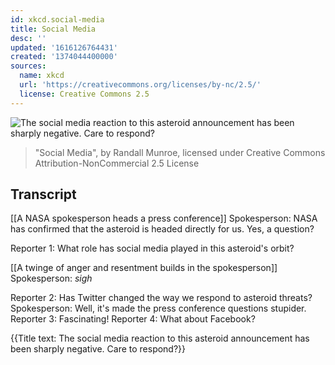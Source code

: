 ```yaml
---
id: xkcd.social-media
title: Social Media
desc: ''
updated: '1616126764431'
created: '1374044400000'
sources:
  name: xkcd
  url: 'https://creativecommons.org/licenses/by-nc/2.5/'
  license: Creative Commons 2.5
---
```

![The social media reaction to this asteroid announcement has been sharply negative. Care to respond?](https://imgs.xkcd.com/comics/social_media.png)
> "Social Media", by Randall Munroe, licensed under Creative Commons Attribution-NonCommercial 2.5 License

## Transcript
[[A NASA spokesperson heads a press conference]]
Spokesperson: NASA has confirmed that the asteroid is headed directly for us.  Yes, a question?

Reporter 1: What role has social media played in this asteroid's orbit?

[[A twinge of anger and resentment builds in the spokesperson]]
Spokesperson: *sigh*

Reporter 2: Has Twitter changed the way we respond to asteroid threats?  
Spokesperson: Well, it's made the press conference questions stupider.
Reporter 3: Fascinating!
Reporter 4: What about Facebook?

{{Title text: The social media reaction to this asteroid announcement has been sharply negative. Care to respond?}}
